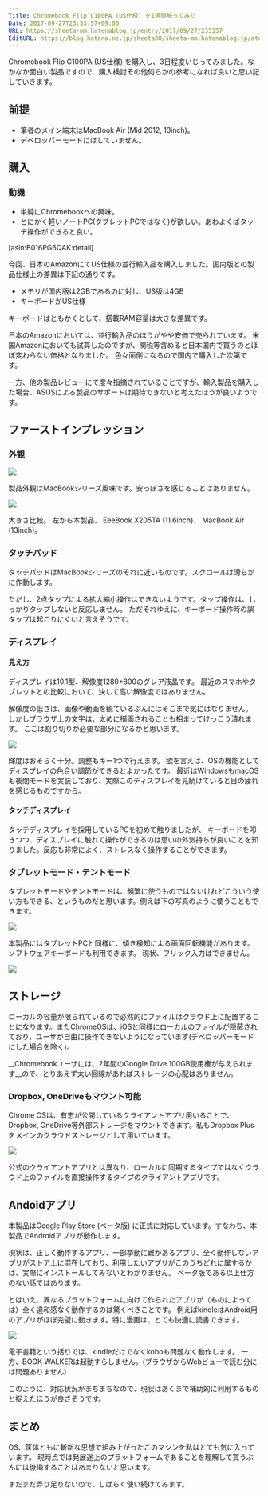```yaml
---
Title: Chromebook Flip C100PA (US仕様) を1週間触ってみた
Date: 2017-09-27T23:53:57+09:00
URL: https://sheeta-mm.hatenablog.jp/entry/2017/09/27/235357
EditURL: https://blog.hatena.ne.jp/sheeta38/sheeta-mm.hatenablog.jp/atom/entry/8599973812300527790
---
```


Chromebook Flip C100PA (US仕様) を購入し、3日程度いじってみました。なかなか面白い製品ですので、購入検討その他何らかの参考になれば良いと思い記していきます。

## 前提

* 筆者のメイン端末はMacBook Air (Mid 2012, 13inch)。
* デベロッパーモードにはしていません。

## 購入

### 動機

* 単純にChromebookへの興味。
* とにかく軽いノートPC(タブレットPCではなく)が欲しい。あわよくばタッチ操作ができると良い。

[asin:B016PG6QAK:detail]

今回、日本のAmazonにてUS仕様の並行輸入品を購入しました。国内版との製品仕様上の差異は下記の通りです。

* メモリが国内版は2GBであるのに対し、US版は4GB
* キーボードがUS仕様

キーボードはともかくとして、搭載RAM容量は大きな差異です。

日本のAmazonにおいては、並行輸入品のほうがやや安価で売られています。
米国Amazonにおいても試算したのですが、関税等含めると日本国内で買うのとほぼ変わらない価格となりました。
色々面倒になるので国内で購入した次第です。

一方、他の製品レビューにて度々指摘されていることですが、輸入製品を購入した場合、ASUSによる製品のサポートは期待できないと考えたほうが良いようです。

## ファーストインプレッション

### 外観

<span itemtype="http://schema.org/Photograph" itemscope="itemscope"><img class="magnifiable" src="https://lh3.googleusercontent.com/-o_ZOope6p2Y/WcW3UfW_-vI/AAAAAAAAbw8/vm717AvGk8YHCICBqt_fYW77g1V8IALKgCE0YBhgL/s1024/IMG_5687.JPG" itemprop="image"></span>

製品外観はMacBookシリーズ風味です。安っぽさを感じることはありません。

<span itemtype="http://schema.org/Photograph" itemscope="itemscope"><img class="magnifiable" src="https://lh3.googleusercontent.com/-Ga0VdOldQh4/WcW3SL9D8fI/AAAAAAAAbw8/79xR-6wI8HYUFcg-E8UqLOmwADtIBEsZQCE0YBhgL/s1024/IMG_5685.JPG" itemprop="image"></span>

大きさ比較。
左から本製品、
EeeBook X205TA (11.6inch)、
MacBook Air (13inch)。

### タッチパッド

タッチパッドはMacBookシリーズのそれに近いものです。スクロールは滑らかに作動します。

ただし、2点タップによる拡大縮小操作はできないようです。タップ操作は、しっかりタップしないと反応しません。
ただそれゆえに、キーボード操作時の誤タップは起こりにくいと言えそうです。

### ディスプレイ

#### 見え方
ディスプレイは10.1型、解像度1280*800のグレア液晶です。
最近のスマホやタブレットとの比較において、決して高い解像度ではありません。

解像度の低さは、画像や動画を観ているぶんにはそこまで気にはなりません。
しかしブラウザ上の文字は、太めに描画されることも相まってけっこう潰れます。
ここは割り切りが必要な部分になるかと思います。

<span itemtype="http://schema.org/Photograph" itemscope="itemscope"><img class="magnifiable" src="https://lh3.googleusercontent.com/-RRmeK_Gzr9Q/WcaRYZ7pDmI/AAAAAAAAb20/kHwNvqTCMsYd_Se2gPsiBqbXn-AfohT9QCE0YBhgL/s1024/Screenshot%2B2017-09-23%2Bat%2B22.21.55.png" itemprop="image"></span>

輝度はおそらく十分。調整もキー1つで行えます。
欲を言えば、OSの機能としてディスプレイの色合い調節ができるとよかったです。
最近はWindowsもmacOSも夜間モードを実装しており、実際このディスプレイを見続けていると目の疲れを感じるものですから。

#### タッチディスプレイ

タッチディスプレイを採用しているPCを初めて触りましたが、
キーボードを叩きつつ、ディスプレイに触れて操作ができるのは思いの外気持ちが良いことを知りました。反応も非常によく、ストレスなく操作することができます。

### タブレットモード・テントモード

タブレットモードやテントモードは、頻繁に使うものではないけれどこういう使い方もできる、というものだと思います。例えば下の写真のように使うこともできます。

<span itemtype="http://schema.org/Photograph" itemscope="itemscope"><img class="magnifiable" src="https://lh3.googleusercontent.com/-jrv9TUwkGv4/WcPSBB9RsRI/AAAAAAAAbwA/QO91Qtl7-yMwgehuc6wo-VUMU0vCbP2ZQCE0YBhgL/s1024/IMG_20170921_235127.jpg" itemprop="image"></span>

本製品にはタブレットPCと同様に、傾き検知による画面回転機能があります。ソフトウェアキーボードも利用できます。
現状、フリック入力はできません。


<span itemtype="http://schema.org/Photograph" itemscope="itemscope"><img class="magnifiable" src="https://lh3.googleusercontent.com/-zeHAVhUiFJE/Wcj7-Vl-KVI/AAAAAAAAb5s/_XV4_91eI34AljP6bO_6PhMJFNgizQopgCE0YBhgL/s1024/Screenshot%2B2017-09-25%2Bat%2B21.48.54.png" itemprop="image"></span>


## ストレージ

ローカルの容量が限られているので必然的にファイルはクラウド上に配置することになります。またChromeOSは、iOSと同様にローカルのファイルが隠蔽されており、ユーザが自由に操作できないようになっています(デベロッパーモードにした場合を除く)。

__Chromebookユーザには、2年間のGoogle Drive 100GB使用権が与えられます__ので、とりあえず太い回線があればストレージの心配はありません。

### Dropbox, OneDriveもマウント可能

Chrome OSは、有志が公開しているクライアントアプリ用いることで、Dropbox, OneDrive等外部ストレージをマウントできます。私もDropbox Plusをメインのクラウドストレージとして用いています。

<span itemtype="http://schema.org/Photograph" itemscope="itemscope"><img class="magnifiable" src="https://lh3.googleusercontent.com/-LoudMsbdMuI/WckRwXXeV0I/AAAAAAAAb6U/ZxZryrtlgXk8sv1SHUIxH_3AepTfe52igCE0YBhgL/s1024/Screenshot%2B2017-09-25%2Bat%2B22.58.01.png" itemprop="image"></span>

公式のクライアントアプリとは異なり、ローカルに同期するタイプではなくクラウド上のファイルを直接操作するタイプのクライアントアプリです。


## Andoidアプリ
本製品はGoogle Play Store (ベータ版) に正式に対応しています。すなわち、本製品でAndroidアプリが動作します。

現状は、正しく動作するアプリ、一部挙動に難があるアプリ、全く動作しないアプリがストア上に混在しており、利用したいアプリがこのうちどれに属するかは、実際にインストールしてみないとわかりません。
ベータ版である以上仕方のない話ではあります。

とはいえ、異なるプラットフォームに向けて作られたアプリが（ものによっては）全く違和感なく動作するのは驚くべきことです。
例えばkindleはAndroid用のアプリがほぼ完璧に動きます。特に漫画は、とても快適に読書できます。

<span itemtype="http://schema.org/Photograph" itemscope="itemscope"><img class="magnifiable" src="https://lh3.googleusercontent.com/-oD4fC3jDUvA/Wcux4k3CtYI/AAAAAAAAcAE/K7Wl6dFv7ykpWULxiJP-jFBdPA7mJYV_gCE0YBhgL/s1024/Screenshot%2B2017-09-27%2Bat%2B23.12.18.png" itemprop="image"></span>

電子書籍という括りでは、kindleだけでなくkoboも問題なく動作します。
一方、BOOK WALKERは起動すらしません。(ブラウザからWebビューで読む分には問題ありません)

このように、対応状況がまちまちなので、現状はあくまで補助的に利用するものと捉えたほうが良さそうです。


## まとめ

OS、筐体ともに斬新な思想で組み上がったこのマシンを私はとても気に入っています。
現時点では発展途上のプラットフォームであることを理解して買うぶんには後悔することはあまりないと思います。

まだまだ弄り足りないので、しばらく使い続けてみます。

